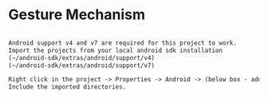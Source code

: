 Gesture Mechanism
=================




```xml

Android support v4 and v7 are required for this project to work.
Import the projects from your local android sdk installation
(~/android-sdk/extras/android/support/v4)
(~/android-sdk/extras/android/support/v7)

Right click in the project -> Properties -> Android -> (below box - add)
Include the imported directories.


```







